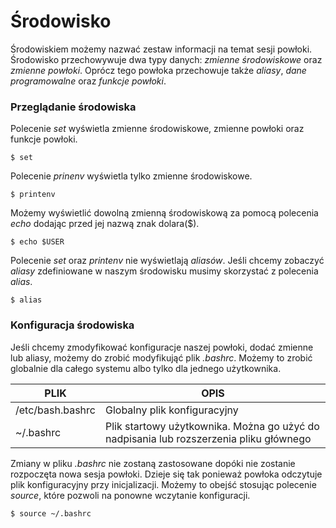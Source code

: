 # Środowisko

Środowiskiem możemy nazwać zestaw informacji na temat sesji powłoki. Środowisko przechowywuje dwa typy danych: _zmienne środowiskowe_ oraz _zmienne powłoki_. Oprócz tego powłoka przechowuje także _aliasy_, _dane programowalne_ oraz _funkcje powłoki_.

### <a name="one">Przeglądanie środowiska</a>
Polecenie _set_ wyświetla zmienne środowiskowe, zmienne powłoki oraz funkcje powłoki.
```
$ set
```

Polecenie _prinenv_ wyświetla tylko zmienne środowiskowe.
```
$ printenv
```

Możemy wyświetlić dowolną zmienną środowiskową za pomocą polecenia _echo_ dodając przed jej nazwą znak dolara($).
```
$ echo $USER
```

Polecenie _set_ oraz _printenv_ nie wyświetlają _aliasów_. Jeśli chcemy zobaczyć _aliasy_ zdefiniowane w naszym środowisku musimy skorzystać z polecenia _alias_.
```
$ alias
```

### <a name="two">Konfiguracja środowiska</a>

Jeśli chcemy zmodyfikować konfiguracje naszej powłoki, dodać zmienne lub aliasy, możemy do zrobić modyfikująć plik _.bashrc_. Możemy to zrobić globalnie dla całego systemu albo tylko dla jednego użytkownika.

| PLIK             | OPIS                                                                                   |
|------------------|----------------------------------------------------------------------------------------|
| /etc/bash.bashrc | Globalny plik konfiguracyjny                                                           |
| ~/.bashrc        | Plik startowy użytkownika. Można go użyć do nadpisania lub rozszerzenia pliku głównego |

Zmiany w pliku _.bashrc_ nie zostaną zastosowane dopóki nie zostanie rozpoczęta nowa sesja powłoki. Dzieje się tak ponieważ powłoka odczytuje plik konfiguracyjny przy inicjalizacji. Możemy to obejść stosując polecenie _source_, które pozwoli na ponowne wczytanie konfiguracji.

```
$ source ~/.bashrc
```
